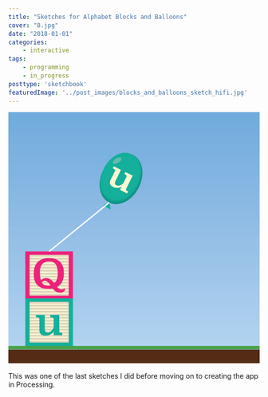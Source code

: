 ```yaml
---
title: "Sketches for Alphabet Blocks and Balloons"
cover: "8.jpg"
date: "2018-01-01"
categories:
    - interactive
tags:
    - programming
    - in_progress
posttype: 'sketchbook'
featuredImage: '../post_images/blocks_and_balloons_sketch_hifi.jpg'
---
```


<img src="../post_images/blocks_and_balloons_sketch_hifi.jpg">

This was one of the last sketches I did before moving on to creating the app in Processing.
